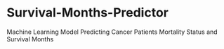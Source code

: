# Survival-Months-Predictor
Machine Learning Model Predicting Cancer Patients Mortality Status and Survival Months
